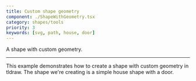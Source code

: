 ```yaml
---
title: Custom shape geometry
component: ./ShapeWithGeometry.tsx
category: shapes/tools
priority: 3
keywords: [svg, path, house, door]
---
```


A shape with custom geometry.

---

This example demonstrates how to create a shape with custom geometry in tldraw. The
shape we're creating is a simple house shape with a door.
